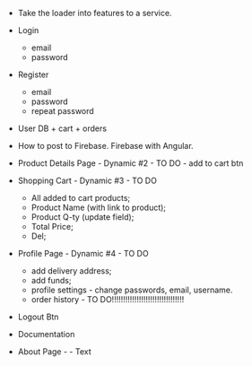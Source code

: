 - Take the loader into features to a service.

- Login
  - email
  - password

- Register
  - email
  - password
  - repeat password

- User DB + cart + orders

- How to post to Firebase. Firebase with Angular.

- Product Details Page - Dynamic #2 - TO DO - add to cart btn

- Shopping Cart - Dynamic #3 - TO DO
  - All added to cart products;
  - Product Name (with link to product);
  - Product Q-ty (update field);
  - Total Price;
  - Del;

- Profile Page - Dynamic #4 - TO DO
  - add delivery address;
  - add funds;
  - profile settings - change passwords, email, username.
  - order history - TO DO!!!!!!!!!!!!!!!!!!!!!!!!!!!!!!!!

- Logout Btn

- Documentation

- About Page - - Text